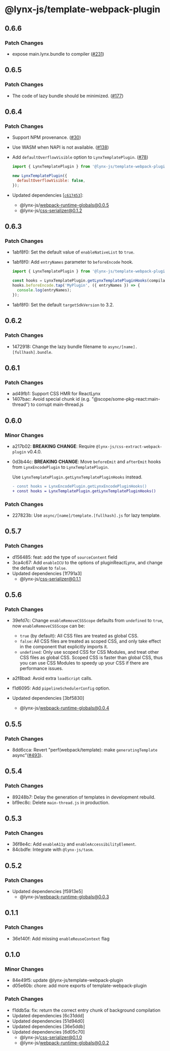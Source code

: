 # @lynx-js/template-webpack-plugin

## 0.6.6

### Patch Changes

- expose main.lynx.bundle to compiler ([#231](https://github.com/lynx-family/lynx-stack/pull/231))

## 0.6.5

### Patch Changes

- The code of lazy bundle should be minimized. ([#177](https://github.com/lynx-family/lynx-stack/pull/177))

## 0.6.4

### Patch Changes

- Support NPM provenance. ([#30](https://github.com/lynx-family/lynx-stack/pull/30))

- Use WASM when NAPI is not available. ([#138](https://github.com/lynx-family/lynx-stack/pull/138))

- Add `defaultOverflowVisible` option to `LynxTemplatePlugin`. ([#78](https://github.com/lynx-family/lynx-stack/pull/78))

  ```js
  import { LynxTemplatePlugin } from '@lynx-js/template-webpack-plugin';

  new LynxTemplatePlugin({
    defaultOverflowVisible: false,
  });
  ```

- Updated dependencies [[`c617453`](https://github.com/lynx-family/lynx-stack/commit/c617453aea967aba702967deb2916b5c883f03bb)]:
  - @lynx-js/webpack-runtime-globals@0.0.5
  - @lynx-js/css-serializer@0.1.2

## 0.6.3

### Patch Changes

- 1abf8f0: Set the default value of `enableNativeList` to `true`.
- 1abf8f0: Add `entryNames` parameter to `beforeEncode` hook.

  ```js
  import { LynxTemplatePlugin } from '@lynx-js/template-webpack-plugin';

  const hooks = LynxTemplatePlugin.getLynxTemplatePluginHooks(compilation);
  hooks.beforeEncode.tap('MyPlugin', ({ entryNames }) => {
    console.log(entryNames);
  });
  ```

- 1abf8f0: Set the default `targetSdkVersion` to 3.2.

## 0.6.2

### Patch Changes

- 1472918: Change the lazy bundle filename to `async/[name].[fullhash].bundle`.

## 0.6.1

### Patch Changes

- ad49fb1: Support CSS HMR for ReactLynx
- 1407bac: Avoid special chunk id (e.g. "@scope/some-pkg-react:main-thread") to corrupt main-thread.js

## 0.6.0

### Minor Changes

- a217b02: **BREAKING CHANGE**: Require `@lynx-js/css-extract-webpack-plugin` v0.4.0.
- 0d3b44c: **BREAKING CHANGE**: Move `beforeEmit` and `afterEmit` hooks from `LynxEncodePlugin` to `LynxTemplatePlugin`.

  Use `LynxTemplatePlugin.getLynxTemplatePluginHooks` instead.

  ```diff
  - const hooks = LynxEncodePlugin.getLynxEncodePluginHooks()
  + const hooks = LynxTemplatePlugin.getLynxTemplatePluginHooks()
  ```

### Patch Changes

- 227823b: Use `async/[name]/template.[fullhash].js` for lazy template.

## 0.5.7

### Patch Changes

- d156485: feat: add the type of `sourceContent` field
- 3ca4c67: Add `enableICU` to the options of pluginReactLynx, and change the default value to `false`.
- Updated dependencies [1f791a3]
  - @lynx-js/css-serializer@0.1.1

## 0.5.6

### Patch Changes

- 39efd7c: Change `enableRemoveCSSScope` defaults from `undefined` to `true`, now `enableRemoveCSSScope` can be:

  - `true` (by default): All CSS files are treated as global CSS.
  - `false`: All CSS files are treated as scoped CSS, and only take effect in the component that explicitly imports it.
  - `undefined`: Only use scoped CSS for CSS Modules, and treat other CSS files as global CSS. Scoped CSS is faster than global CSS, thus you can use CSS Modules to speedy up your CSS if there are performance issues.

- a2f8bad: Avoid extra `loadScript` calls.
- f1d6095: Add `pipelineSchedulerConfig` option.
- Updated dependencies [3bf5830]
  - @lynx-js/webpack-runtime-globals@0.0.4

## 0.5.5

### Patch Changes

- 8dd6cca: Revert "perf(webpack/template): make `generatingTemplate` async"([#493](https://github.com/lynx-wg/lynx-stack/pull/493)).

## 0.5.4

### Patch Changes

- 89248b7: Delay the generation of templates in development rebuild.
- bf9ec8c: Delete `main-thread.js` in production.

## 0.5.3

### Patch Changes

- 36f8e4c: Add `enableA11y` and `enableAccessibilityElement`.
- 84cbdfe: Integrate with `@lynx-js/tasm`.

## 0.5.2

### Patch Changes

- Updated dependencies [f5913e5]
  - @lynx-js/webpack-runtime-globals@0.0.3

## 0.1.1

### Patch Changes

- 36e140f: Add missing `enableReuseContext` flag

## 0.1.0

### Minor Changes

- 84e49f5: update @lynx-js/template-webpack-plugin
- d05e60b: chore: add more exports of template-webpack-plugin

### Patch Changes

- f1ddb5a: fix: return the correct entry chunk of background compilation
- Updated dependencies [6c31ddd]
- Updated dependencies [51d94d0]
- Updated dependencies [36e5ddb]
- Updated dependencies [6d05c70]
  - @lynx-js/css-serializer@0.1.0
  - @lynx-js/webpack-runtime-globals@0.0.2

